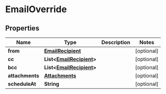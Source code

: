 
# EmailOverride

## Properties
| Name            | Type                                                | Description | Notes      |
|-----------------|-----------------------------------------------------|-------------|------------|
| **from**        | [**EmailRecipient**](EmailRecipient.md)             |             | [optional] |
| **cc**          | **List&lt;[EmailRecipient](EmailRecipient.md)&gt;** |             | [optional] |
| **bcc**         | **List&lt;[EmailRecipient](EmailRecipient.md)&gt;** |             | [optional] |
| **attachments** | [**Attachments**](Attachments.md)                   |             | [optional] |
| **scheduleAt**  | **String**                                          |             | [optional] |



